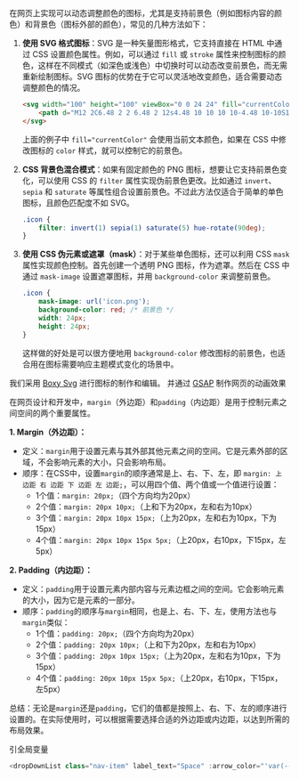 在网页上实现可以动态调整颜色的图标，尤其是支持前景色（例如图标内容的颜色）和背景色（图标外部的颜色），常见的几种方法如下：

1. **使用 SVG 格式图标**：SVG 是一种矢量图形格式，它支持直接在 HTML 中通过 CSS 设置颜色属性。例如，可以通过 `fill` 或 `stroke` 属性来控制图标的颜色，这样在不同模式（如深色或浅色）中切换时可以动态改变前景色，而无需重新绘制图标。SVG 图标的优势在于它可以灵活地改变颜色，适合需要动态调整颜色的情况。

   ```html
   <svg width="100" height="100" viewBox="0 0 24 24" fill="currentColor">
       <path d="M12 2C6.48 2 2 6.48 2 12s4.48 10 10 10 10-4.48 10-10S17.52 2 12 2zm0 18c-4.41 0-8-3.59-8-8s3.59-8 8-8 8 3.59 8 8-3.59 8-8 8z"/>
   </svg>
   ```

   上面的例子中 `fill="currentColor"` 会使用当前文本颜色，如果在 CSS 中修改图标的 `color` 样式，就可以控制它的前景色。

2. **CSS 背景色混合模式**：如果有固定颜色的 PNG 图标，想要让它支持前景色变化，可以使用 CSS 的 `filter` 属性实现伪前景色更改。比如通过 `invert`、`sepia` 和 `saturate` 等属性组合设置前景色。不过此方法仅适合于简单的单色图标，且颜色匹配度不如 SVG。

   ```css
   .icon {
       filter: invert(1) sepia(1) saturate(5) hue-rotate(90deg);
   }
   ```

3. **使用 CSS 伪元素或遮罩（mask）**：对于某些单色图标，还可以利用 CSS `mask` 属性实现颜色控制。首先创建一个透明 PNG 图标，作为遮罩。然后在 CSS 中通过 `mask-image` 设置遮罩图标，并用 `background-color` 来调整前景色。

   ```css
   .icon {
       mask-image: url('icon.png');
       background-color: red; /* 前景色 */
       width: 24px;
       height: 24px;
   }
   ```

   这样做的好处是可以很方便地用 `background-color` 修改图标的前景色，也适合用在图标需要响应主题模式变化的场景中。 

我们采用 [Boxy Svg](https://boxy-svg.com/) 进行图标的制作和编辑。 并通过 [GSAP](https://gsap.com/) 制作网页的动画效果



在网页设计和开发中，`margin`（外边距）和`padding`（内边距）是用于控制元素之间空间的两个重要属性。

**1. Margin（外边距）：**
- 定义：`margin`用于设置元素与其外部其他元素之间的空间。它是元素外部的区域，不会影响元素的大小，只会影响布局。
- 顺序：在CSS中，设置`margin`的顺序通常是上、右、下、左，即 `margin: 上 边距 右 边距 下 边距 左 边距;`，可以用四个值、两个值或一个值进行设置：
  - 1个值：`margin: 20px;`（四个方向均为20px）
  - 2个值：`margin: 20px 10px;`（上和下为20px，左和右为10px）
  - 3个值：`margin: 20px 10px 15px;`（上为20px，左和右为10px，下为15px）
  - 4个值：`margin: 20px 10px 15px 5px;`（上20px，右10px，下15px，左5px）

**2. Padding（内边距）：**
- 定义：`padding`用于设置元素内部内容与元素边框之间的空间。它会影响元素的大小，因为它是元素的一部分。
- 顺序：`padding`的顺序与`margin`相同，也是上、右、下、左，使用方法也与`margin`类似：
  - 1个值：`padding: 20px;`（四个方向均为20px）
  - 2个值：`padding: 20px 10px;`（上和下为20px，左和右为10px）
  - 3个值：`padding: 20px 10px 15px;`（上为20px，左和右为10px，下为15px）
  - 4个值：`padding: 20px 10px 15px 5px;`（上20px，右10px，下15px，左5px）

总结：无论是`margin`还是`padding`，它们的值都是按照上、右、下、左的顺序进行设置的。在实际使用时，可以根据需要选择合适的外边距或内边距，以达到所需的布局效果。




引全局变量
```js
<dropDownList class="nav-item" label_text="Space" :arrow_color="'var(--background-color)'"/>
```